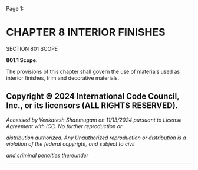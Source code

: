 Page 1:

# CHAPTER 8 INTERIOR FINISHES

 SECTION 801
 SCOPE

**801.1 Scope.**

The provisions of this chapter shall govern the use of materials used as interior finishes, trim and decorative materials.


## Copyright © 2024 International Code Council, Inc., or its licensors (ALL RIGHTS RESERVED).

_Accessed by Venkatesh Shanmugam on 11/13/2024 pursuant to License Agreement with ICC. No further reproduction or_

_distribution authorized. Any Unauthorized reproduction or distribution is a violation of the federal copyright, and subject to civil_

_[and criminal penalties thereunder](http://codes.iccsafe.org/content/VACC2021P1/chapter-8-interior-finishes#VACC2021P1_Ch08_Sec801)_


-----



